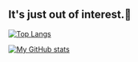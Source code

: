 ## It's just out of interest.👋

  [![Top Langs](https://github-readme-stats.vercel.app/api/top-langs/?username=cirth9&show_icons=true&theme=cobalt)](https://github.com/anuraghazra/github-readme-stats)


[![My GitHub stats](https://github-readme-stats.vercel.app/api?username=cirth9&show_icons=true&theme=cobalt)](https://github.com/anuraghazra/github-readme-stats)


<!--
**cirth9/cirth9** is a ✨ _special_ ✨ repository because its `README.md` (this file) appears on your GitHub profile.

Here are some ideas to get you started:

- 🔭 I’m currently working on ...
- 🌱 I’m currently learning ...
- 👯 I’m looking to collaborate on ...
- 🤔 I’m looking for help with ...
- 💬 Ask me about ...
- 📫 How to reach me: ...
- 😄 Pronouns: ...
- ⚡ Fun fact: ...
-->
